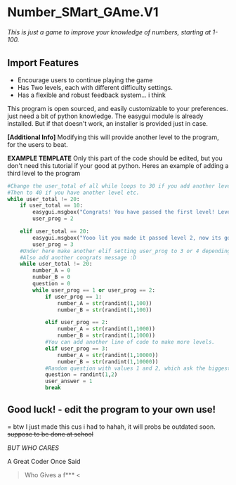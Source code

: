 # Number_SMart_GAme.V1
###### This is just a game to improve your knowledge of numbers, starting at 1-100.
## Import Features
- Encourage users to continue playing the game
- Has Two levels, each with different difficulty settings.
- Has a flexible and robust feedback system... i think

This program is open sourced, and easily customizable to your preferences.
just need a bit of python knowledge. The easygui module is already installed.
But if that doesn't work, an installer is provided just in case.

**[Additional Info]** Modifying this will provide another level to the program, for the users to beat.

**EXAMPLE TEMPLATE**
Only this part of the code should be edited, but you don't need this tutorial if your good at python. Heres an example of adding a third level to the program
```py
#Change the user_total of all while loops to 30 if you add another level.
#Then to 40 if you have another level etc.
while user_total != 20:
    if user_total == 10:
        easygui.msgbox("Congrats! You have passed the first level! Level 2 will be harder since the numbers are now between 0-1000. GET READY!")
        user_prog = 2

    elif user_total == 20:
        easygui.msgbox("Yooo lit you made it passed level 2, now its gonna be harder at level 3!")
        user_prog = 3
    #Under here make another elif setting user_prog to 3 or 4 depending on levels.
    #Also add another congrats message :D
    while user_total != 20:
        number_A = 0
        number_B = 0
        question = 0
        while user_prog == 1 or user_prog == 2:
            if user_prog == 1:
                number_A = str(randint(1,100))
                number_B = str(randint(1,100))

            elif user_prog == 2:
                number_A = str(randint(1,1000))
                number_B = str(randint(1,1000))
            #You can add another line of code to make more levels.
            elif user_prog == 3:
                number_A = str(randint(1,10000))
                number_B = str(randint(1,10000))
            #Random question with values 1 and 2, which ask the biggest/smallest number questions
            question = randint(1,2)
            user_answer = 1
            break
```
## Good luck! - edit the program to your own use!
= btw I just made this cus i had to hahah, it will probs be outdated soon.
~~suppose to be done at school~~

*BUT WHO CARES*

A Great Coder Once Said
> Who Gives a f*** <

